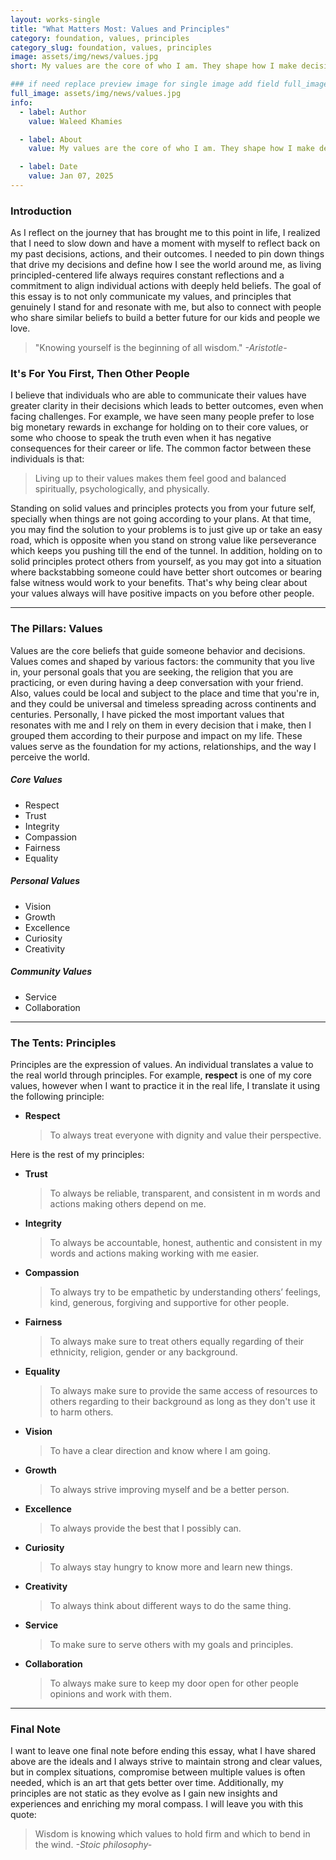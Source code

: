 ```yaml
---
layout: works-single
title: "What Matters Most: Values and Principles"
category: foundation, values, principles
category_slug: foundation, values, principles
image: assets/img/news/values.jpg
short: My values are the core of who I am. They shape how I make decisions, build relationships, and pursue my goals. By sharing them, I hope to connect with people who share similar beliefs and are inspired by the same ideals.

### if need replace preview image for single image add field full_image, ex:
full_image: assets/img/news/values.jpg
info:
  - label: Author
    value: Waleed Khamies

  - label: About
    value: My values are the core of who I am. They shape how I make decisions, build relationships, and pursue my goals. By sharing them, I hope to connect with people who share similar beliefs and are inspired by the same ideals.

  - label: Date
    value: Jan 07, 2025
---
```


### Introduction

As I reflect on the journey that has brought me to this point in life, I realized that I need to slow down and have a moment with myself to reflect back on my past decisions, actions, and their outcomes. I needed to pin down things that drive my decisions and define how I see the world around me, as living principled-centered life always requires constant reflections and a commitment to align individual actions with deeply held beliefs. The goal of this essay is to not only communicate my values, and principles that genuinely I stand for and resonate with me, but also to connect with people who share similar beliefs to build a better future for our kids and people we love.



> "Knowing yourself is the beginning of all wisdom."
> <cite>-Aristotle- </cite>



### It's For You First, Then Other People

I believe that individuals who are able to communicate their values have greater clarity in their decisions which leads to better outcomes, even when facing challenges. For example, we have seen many people prefer to lose big monetary rewards in exchange for holding on to their core values, or some who choose to speak the truth even when it has negative consequences for their career or life. The common factor between these individuals is that:

> Living up to their values makes them feel good and balanced spiritually, psychologically, and physically.



Standing on solid values and principles protects you from your future self, specially when things are not going according to your plans. At that time, you may find the solution to your problems is to just give up or take an easy road, which is opposite when you stand on strong value like perseverance which keeps you pushing till the end of the tunnel. In addition, holding on to solid principles protect others from yourself, as you may got into a situation where backstabbing someone could have better short outcomes or bearing false witness would work to your benefits. That's why being clear about your values always will have positive impacts on you before other people.

---

### The Pillars: Values

Values are the core beliefs that guide someone behavior and decisions. Values comes and shaped by various factors: the community that you live in, your personal goals that you are seeking, the religion that you are practicing, or even during having a deep conversation with your friend. Also, values could be local and subject to the place and time that you're in, and they could be universal and timeless spreading across continents and centuries. Personally, I have picked the most important values that resonates with me and I rely on them in every decision that i make, then I grouped them according to their purpose and impact on my life. These values serve as the foundation for my actions, relationships, and the way I perceive the world. 

##### Core Values

- Respect
- Trust
- Integrity
- Compassion
- Fairness
- Equality

##### Personal Values

- Vision
- Growth
- Excellence
- Curiosity
- Creativity

##### Community Values

- Service
- Collaboration



---

### The Tents: Principles

Principles are the expression of values. An individual translates a value to the real world through principles. For example, **respect** is one of my core values, however when I want to practice it in the real life, I translate it using the following principle:

- **Respect**

  > To always treat everyone with dignity and value their perspective.



Here is the rest of my principles:

- **Trust**

  > To always be reliable, transparent, and consistent in m words and actions making others depend on me.

- **Integrity**

  > To always be accountable, honest, authentic and consistent in my words and actions making working with me easier.

- **Compassion**

  > To always try to be empathetic by understanding others’ feelings, kind, generous, forgiving and supportive for other people.

- **Fairness**

  > To always make sure to treat others equally regarding of their ethnicity, religion, gender or any background.

- **Equality**

  > To always make sure to provide the same access of resources to others regarding to their background as long as they don't use it to harm others.

- **Vision**

  > To have a clear direction and know where I am going.

- **Growth**

  > To always strive improving myself and be a better person.

- **Excellence**

  > To always provide the best that I possibly can.

- **Curiosity**

  > To always stay hungry to know more and learn new things.

- **Creativity**

  > To always think about different ways to do the same thing.

- **Service**

  > To make sure to serve others with my goals and principles.

- **Collaboration**

  > To always make sure to keep my door open for other people opinions and work with them.



---

### Final Note

I want to leave one final note before ending this essay, what I have shared above are the ideals and I always strive to maintain strong and clear values, but in complex situations, compromise between multiple values is often needed, which is an art that gets better over time. Additionally, my principles are not static as they evolve as I gain new insights and experiences and enriching my moral compass. I will leave you with this quote:

> Wisdom is knowing which values to hold firm and which to bend in the wind.
>  <cite>-Stoic philosophy-</cite>

